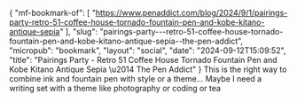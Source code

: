 {
    "mf-bookmark-of": [
        "https://www.penaddict.com/blog/2024/9/1/pairings-party-retro-51-coffee-house-tornado-fountain-pen-and-kobe-kitano-antique-sepia"
    ],
    "slug": "pairings-party---retro-51-coffee-house-tornado-fountain-pen-and-kobe-kitano-antique-sepia--the-pen-addict",
    "micropub": "bookmark",
    "layout": "social",
    "date": "2024-09-12T15:09:52",
    "title": "Pairings Party - Retro 51 Coffee House Tornado Fountain Pen and Kobe Kitano Antique Sepia \u2014 The Pen Addict"
}
This is the right way to combine ink and fountain pen with style or a theme...
Maybe I need a writing set with a theme like photography or coding or tea